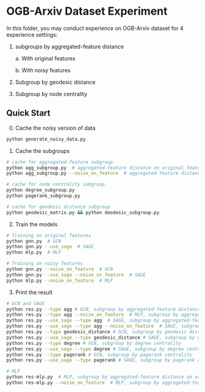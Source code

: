 # OGB-Arxiv Dataset Experiment

In this folder, you may conduct experience on OGB-Arxiv dataset for 4 experience settings:

1. subgroups by aggregated-feature distance

   a. With original features

   b. With noisy features

2. Subgroup by geodesic distance

3. Subgroup by node centrality

## Quick Start

0. Cache the noisy version of data

```bash
python generate_noisy_data.py
```

1. Cache the subgroups

```bash
# cache for aggregated-feature subgroup
python agg_subgroup.py  # aggregated-feature distance on original features
python agg_subgroup.py --noise_on_feature  # aggregated-feature distance on noisy features

# cache for node centrality subgroup
python degree_subgroup.py
python pagerank_subgroup.py

# cache for geodesic distance subgroup
python geodesic_matrix.py && python deodesic_subgroup.py
```

2. Train the models

```bash
# Training on original features
python gnn.py  # GCN
python gnn.py --use_sage  # SAGE
python mlp.py  # MLP

# Training on noisy features
python gnn.py --noise_on_feature  # GCN
python gnn.py --use_sage --noise_on_feature  # SAGE
python mlp.py --noise_on_feature  # MLP
```

3. Print the result

```bash
# GCN and SAGE
python res.py --type agg # GCN, subgroup by aggregated-feature distance on original features
python res.py --type agg --noise_on_feature  # MLP, subgroup by aggregated-feature distance on noisy features
python res.py --use_sage --type agg  # SAGE, subgroup by aggregated-feature distance on original features
python res.py --use_sage --type agg --noise_on_feature  # SAGE, subgroup by aggregated-feature distance on noisy features
python res.py --type geodesic_distance # GCN, subgroup by geodesic distance
python res.py --use_sage --type geodesic_distance # SAGE, subgroup by geodesic distance
python res.py --type degree # GCN, subgroup by degree centrality
python res.py --use_sage --type degree # SAGE, subgroup by degree centrality
python res.py --type pagerank # GCN, subgroup by pagerank centrality
python res.py --use_sage --type pagerank # SAGE, subgroup by pagerank centrality

# MLP
python res-mlp.py  # MLP, subgroup by aggregated-feature distance on original features
python res-mlp.py --noise_on_feature  # MLP, subgroup by aggregated-feature distance on noisy features
```

